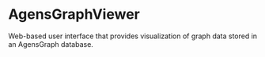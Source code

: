 # AgensGraphViewer
Web-based user interface that provides visualization of graph data stored in an AgensGraph database. 

